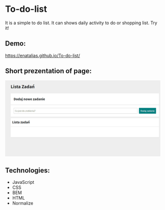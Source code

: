 # To-do-list

It is a simple to do list. It can shows daily activity to do or shopping list.
Try it!
## Demo:
https://enatalias.github.io/To-do-list/

## Short prezentation of page:
![gif](images/AnimationOf-To-Do-List.gif)

## Technologies:
- JavaScript
- CSS
- BEM
- HTML
- Normalize
